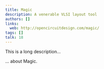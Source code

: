 ```yaml
---
title: Magic
description: A venerable VLSI layout tool
authors: []
links:
  web: http://opencircuitdesign.com/magic/
tags: []
talk: 18
---
```


This is a long description...
<!--more-->
... about Magic.
